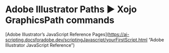 # Adobe Illustrator Paths ▶︎ Xojo GraphicsPath commands
 
[Adobe Illustrator’s JavaScript Reference Pages](https://ai-scripting.docsforadobe.dev/scriptingJavascript/yourFirstScript.html “Adobe Illustrator JavaScript Reference”)



